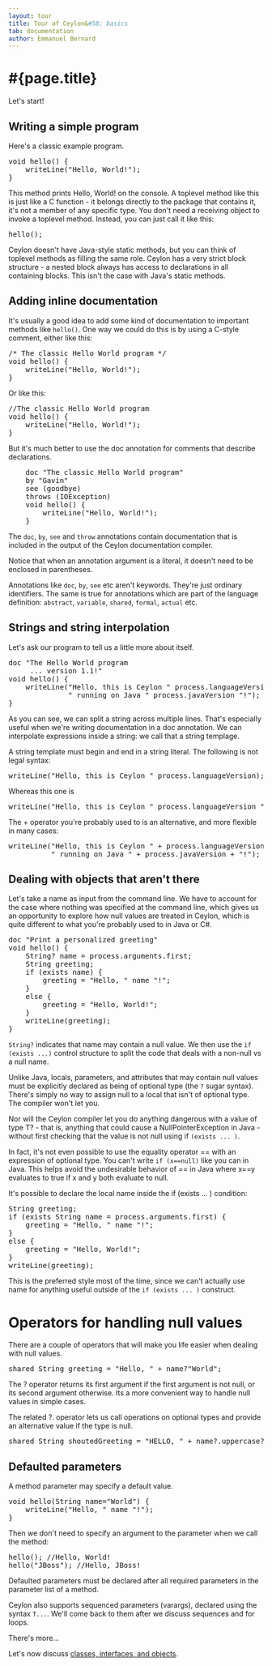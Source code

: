 ```yaml
---
layout: tour
title: Tour of Ceylon&#58; basics
tab: documentation
author: Emmanuel Bernard
---
```


# #{page.title}

Let's start!

## Writing a simple program

Here's a classic example program.

<pre class="brush: ceylon">
void hello() {
    writeLine("Hello, World!");
}
</pre>

This method prints Hello, World! on the console. A toplevel method like this is just like a C function - it belongs directly to the package that contains it, it's not a member of any specific type. You don't need a receiving object to invoke a toplevel method. Instead, you can just call it like this:

<pre class="brush: ceylon">
hello();
</pre>

Ceylon doesn't have Java-style static methods, but you can think of toplevel methods as filling the same role. Ceylon has a very strict block structure - a nested block always has access to declarations in all containing blocks. This isn't the case with Java's static methods.

## Adding inline documentation

It's usually a good idea to add some kind of documentation to important methods like `hello()`. One way we could do this is by using a C-style comment, either like this:

<pre class="brush: ceylon">
/* The classic Hello World program */
void hello() {
    writeLine("Hello, World!");
}
</pre>

Or like this:

<pre class="brush: ceylon">
//The classic Hello World program
void hello() {
    writeLine("Hello, World!");
}
</pre>

But it's much better to use the doc annotation for comments that describe declarations.

<pre class="brush: ceylon">
	doc "The classic Hello World program"
	by "Gavin"
	see (goodbye)
	throws (IOException)
	void hello() {
	    writeLine("Hello, World!");
	}
</pre>

The `doc`, `by`, `see` and `throw` annotations contain documentation that is included in the output of the Ceylon documentation compiler.

Notice that when an annotation argument is a literal, it doesn't need to be enclosed in parentheses.

Annotations like `doc`, `by`, `see` etc aren't keywords. They're just ordinary identifiers. The same is true for annotations which are part of the language definition: `abstract`, `variable`, `shared`, `formal`, `actual` etc.

## Strings and string interpolation

Let's ask our program to tell us a little more about itself.

<pre class="brush: ceylon">
doc "The Hello World program
     ... version 1.1!"
void hello() {
    writeLine("Hello, this is Ceylon " process.languageVersion
              " running on Java " process.javaVersion "!");
}
</pre>

As you can see, we can split a string across multiple lines. That's especially useful when we're writing documentation in a doc annotation. We can interpolate expressions inside a string: we call that a string templage.

A string template must begin and end in a string literal. The following is not legal syntax:

<pre class="brush: ceylon">
writeLine("Hello, this is Ceylon " process.languageVersion); //compile error!
</pre>

Whereas this one is

<pre class="brush: ceylon">
writeLine("Hello, this is Ceylon " process.languageVersion "");
</pre>

The + operator you're probably used to is an alternative, and more flexible in many cases:

<pre class="brush: ceylon">
writeLine("Hello, this is Ceylon " + process.languageVersion +
          " running on Java " + process.javaVersion + "!");
</pre>

## Dealing with objects that aren't there

Let's take a name as input from the command line. We have to account for the case where nothing was specified at the command line, which gives us an opportunity to explore how null values are treated in Ceylon, which is quite different to what you're probably used to in Java or C#.

<pre class="brush: ceylon">
doc "Print a personalized greeting"
void hello() {
    String? name = process.arguments.first;
    String greeting;
    if (exists name) {
        greeting = "Hello, " name "!";
    }
    else {
        greeting = "Hello, World!";
    }
    writeLine(greeting);
}
</pre>

`String?` indicates that name may contain a null value. We then use the `if (exists ...)` control structure to split the code that deals with a non-null vs a null name.

Unlike Java, locals, parameters, and attributes that may contain null values must be explicitly declared as being of optional type (the `?` sugar syntax). There's simply no way to assign null to a local that isn't of optional type. The compiler won't let you.

Nor will the Ceylon compiler let you do anything dangerous with a value of type T? - that is, anything that could cause a NullPointerException in Java - without first checking that the value is not null using if `(exists ... )`.

In fact, it's not even possible to use the equality operator == with an expression of optional type. You can't write `if (x==null)` like you can in Java. This helps avoid the undesirable behavior of == in Java where x==y evaluates to true if x and y both evaluate to null.

It's possible to declare the local name inside the if (exists ... ) condition:

<pre class="brush: ceylon">
String greeting;
if (exists String name = process.arguments.first) {
    greeting = "Hello, " name "!";
}
else {
    greeting = "Hello, World!";
}
writeLine(greeting);
</pre>

This is the preferred style most of the time, since we can't actually use name for anything useful outside of the `if (exists ... )` construct.

# Operators for handling null values

There are a couple of operators that will make you life easier when dealing with null values.

<pre class="brush: ceylon">
shared String greeting = "Hello, " + name?"World";
</pre>

The ? operator returns its first argument if the first argument is not null, or its second argument otherwise. Its a more convenient way to handle null values in simple cases.

The related ?. operator lets us call operations on optional types and provide an alternative value if the type is null.

<pre class="brush: ceylon">
shared String shoutedGreeting = "HELLO, " + name?.uppercase?"WORLD";
</pre>

## Defaulted parameters

A method parameter may specify a default value.

<pre class="brush: ceylon">
void hello(String name="World") {
    writeLine("Hello, " name "!");
}
</pre>

Then we don't need to specify an argument to the parameter when we call the method:

<pre class="brush: ceylon">
hello(); //Hello, World!
hello("JBoss"); //Hello, JBoss!
</pre>

Defaulted parameters must be declared after all required parameters in the parameter list of a method.

Ceylon also supports sequenced parameters (varargs), declared using the syntax `T...`. We'll come back to them after we discuss sequences and for loops.

There's more...

Let's now discuss [classes, interfaces, and objects](../classes).

